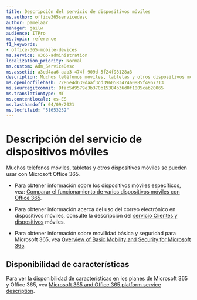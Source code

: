 ```yaml
---
title: Descripción del servicio de dispositivos móviles
ms.author: office365servicedesc
author: pamelaar
manager: gailw
audience: ITPro
ms.topic: reference
f1_keywords:
- office-365-mobile-devices
ms.service: o365-administration
localization_priority: Normal
ms.custom: Adm_ServiceDesc
ms.assetid: a3ed4aa6-aab3-474f-909d-5f24f98128a3
description: Muchos teléfonos móviles, tabletas y otros dispositivos móviles se pueden usar con Microsoft Office 365.
ms.openlocfilehash: 7286e4d639daaf3cd3960583474a0885f4967713
ms.sourcegitcommit: 9fac5d9579e3b370b15384b36d0f1805cab20065
ms.translationtype: MT
ms.contentlocale: es-ES
ms.lasthandoff: 04/09/2021
ms.locfileid: "51653232"
---
```

# <a name="mobile-devices-service-description"></a>Descripción del servicio de dispositivos móviles

Muchos teléfonos móviles, tabletas y otros dispositivos móviles se pueden usar con Microsoft Office 365. 
  
- Para obtener información sobre los dispositivos móviles específicos, vea: [Comparar el funcionamiento de varios dispositivos móviles con Office 365](https://go.microsoft.com/fwlink/p/?LinkId=282337).
    
- Para obtener información acerca del uso del correo electrónico en dispositivos móviles, consulte la descripción del [servicio Clientes y dispositivos](../exchange-online-service-description/clients-and-mobile-devices.md) móviles. 
    
- Para obtener información sobre movilidad básica y seguridad para Microsoft 365, vea [Overview of Basic Mobility and Security for Microsoft 365](/microsoft-365/admin/basic-mobility-security/overview).
    
## <a name="feature-availability"></a>Disponibilidad de características

Para ver la disponibilidad de características en los planes de Microsoft 365 y Office 365, vea [Microsoft 365 and Office 365 platform service description](office-365-platform-service-description.md).
